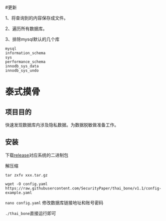 #更新

1、将查询到的内容保存成文件。

2、遍历所有数据库。

3、排除mysql默认的几个库
```
mysql
information_schema
sys
performance_schema
innodb_sys_data
innodb_sys_undo
```




# 泰式摸骨

## 项目目的

快速发现数据库内涉及隐私数据。为数据脱敏做准备工作。

## 安装

下载[release](https://github.com/SecurityPaper/thai_bone/releases)对应系统的二进制包

解压缩

```tar zxfv xxx.tar.gz```

```wget -O config.yaml  https://raw.githubusercontent.com/SecurityPaper/thai_bone/v1.1/config-example.yaml```

```nano config.yaml``` 修改数据库链接地址和账号密码

```./thai_bone```直接运行即可
